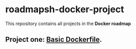 # roadmapsh-docker-project

This repository contains all projects in the **Docker roadmap**

## Project one: [Basic Dockerfile](https://roadmap.sh/projects/basic-dockerfile).